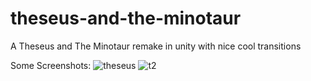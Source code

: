 # theseus-and-the-minotaur
A Theseus and The Minotaur remake in unity with nice cool transitions

Some Screenshots:
![theseus](https://user-images.githubusercontent.com/94310799/216340374-72acfb10-6f4b-4f19-9fba-d5f6d8431e1e.PNG)
![t2](https://user-images.githubusercontent.com/94310799/216340343-3e63c7ba-4dd9-4a92-8c77-a44dc021ac2e.PNG)

